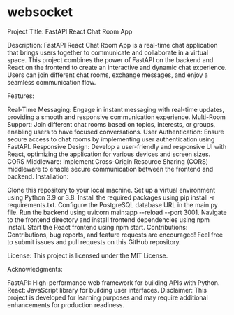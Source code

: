 # websocket

Project Title:
FastAPI React Chat Room App

Description:
FastAPI React Chat Room App is a real-time chat application that brings users together to communicate and collaborate in a virtual space. This project combines the power of FastAPI on the backend and React on the frontend to create an interactive and dynamic chat experience. Users can join different chat rooms, exchange messages, and enjoy a seamless communication flow.

Features:

Real-Time Messaging: Engage in instant messaging with real-time updates, providing a smooth and responsive communication experience.
Multi-Room Support: Join different chat rooms based on topics, interests, or groups, enabling users to have focused conversations.
User Authentication: Ensure secure access to chat rooms by implementing user authentication using FastAPI.
Responsive Design: Develop a user-friendly and responsive UI with React, optimizing the application for various devices and screen sizes.
CORS Middleware: Implement Cross-Origin Resource Sharing (CORS) middleware to enable secure communication between the frontend and backend.
Installation:

Clone this repository to your local machine.
Set up a virtual environment using Python 3.9 or 3.8.
Install the required packages using pip install -r requirements.txt.
Configure the PostgreSQL database URL in the main.py file.
Run the backend using uvicorn main:app --reload --port 3001.
Navigate to the frontend directory and install frontend dependencies using npm install.
Start the React frontend using npm start.
Contributions:
Contributions, bug reports, and feature requests are encouraged! Feel free to submit issues and pull requests on this GitHub repository.

License:
This project is licensed under the MIT License.

Acknowledgments:

FastAPI: High-performance web framework for building APIs with Python.
React: JavaScript library for building user interfaces.
Disclaimer:
This project is developed for learning purposes and may require additional enhancements for production readiness.
